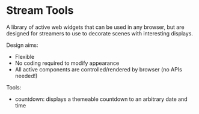 # Stream Tools

A library of active web widgets that can be used in any browser, but are
designed for streamers to use to decorate scenes with interesting displays.

Design aims:

- Flexible
- No coding required to modify appearance
- All active components are controlled/rendered by browser (no APIs needed!)

Tools:

- countdown: displays a themeable countdown to an arbitrary date and time
